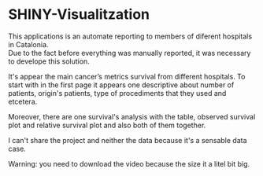 # SHINY-Visualitzation

This applications is an automate reporting to members of diferent hospitals in Catalonia.  
Due to the fact before everything was manually reported, 
it was necessary to develope this solution. 

It's appear the main cancer’s metrics survival from different hospitals.
To start with in the first page it appears one descriptive about number of patients, 
origin's patients, type of procediments that they used and etcetera.

Moreover, there are one survival's analysis with the table, 
observed survival plot and relative survival plot and also both of them together. 

I can't share the project and neither the data because it's a sensable data case. 

Warning: you need to download the video because the size it a litel bit big. 

 
